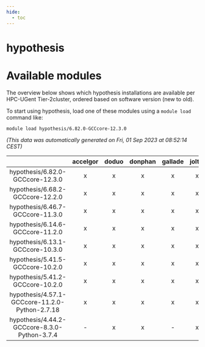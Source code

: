 ```yaml
---
hide:
  - toc
---
```


hypothesis
==========

# Available modules


The overview below shows which hypothesis installations are available per HPC-UGent Tier-2cluster, ordered based on software version (new to old).

To start using hypothesis, load one of these modules using a `module load` command like:

```shell
module load hypothesis/6.82.0-GCCcore-12.3.0
```

*(This data was automatically generated on Fri, 01 Sep 2023 at 08:52:14 CEST)*  

| |accelgor|doduo|donphan|gallade|joltik|skitty|swalot|victini|
| :---: | :---: | :---: | :---: | :---: | :---: | :---: | :---: | :---: |
|hypothesis/6.82.0-GCCcore-12.3.0|x|x|x|x|x|x|x|x|
|hypothesis/6.68.2-GCCcore-12.2.0|x|x|x|x|x|x|x|x|
|hypothesis/6.46.7-GCCcore-11.3.0|x|x|x|x|x|x|x|x|
|hypothesis/6.14.6-GCCcore-11.2.0|x|x|x|x|x|x|x|x|
|hypothesis/6.13.1-GCCcore-10.3.0|x|x|x|x|x|x|x|x|
|hypothesis/5.41.5-GCCcore-10.2.0|x|x|x|x|x|x|x|x|
|hypothesis/5.41.2-GCCcore-10.2.0|x|x|x|x|x|x|x|x|
|hypothesis/4.57.1-GCCcore-11.2.0-Python-2.7.18|x|x|x|x|x|x|x|x|
|hypothesis/4.44.2-GCCcore-8.3.0-Python-3.7.4|-|x|x|-|x|x|-|x|
